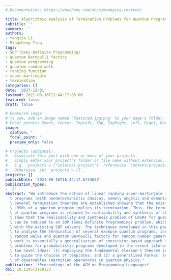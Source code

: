 ```yaml
---
# Documentation: https://wowchemy.com/docs/managing-content/

title: Algorithmic Analysis of Termination Problems for Quantum Programs
subtitle: ''
summary: ''
authors:
- Yangjia Li
- Mingsheng Ying
tags:
- SDP (Semi-Definite Programming)
- quantum Bernoulli factory
- quantum programming
- quantum random walk
- ranking function
- super-martingale
- termination
categories: []
date: '2017-12-01'
lastmod: 2021-08-16T11:44:17-05:00
featured: false
draft: false

# Featured image
# To use, add an image named `featured.jpg/png` to your page's folder.
# Focal points: Smart, Center, TopLeft, Top, TopRight, Left, Right, BottomLeft, Bottom, BottomRight.
image:
  caption: ''
  focal_point: ''
  preview_only: false

# Projects (optional).
#   Associate this post with one or more of your projects.
#   Simply enter your project's folder or file name without extension.
#   E.g. `projects = ["internal-project"]` references `content/project/deep-learning/index.md`.
#   Otherwise, set `projects = []`.
projects: []
publishDate: '2021-08-16T16:44:17.673463Z'
publication_types:
- '2'
abstract: "We introduce the notion of linear ranking super-martingale (LRSM) for quantum\
  \ programs (with nondeterministic choices, namely angelic and demonic choices).\
  \ Several termination theorems are established showing that the existence of the\
  \ LRSMs of a quantum program implies its termination. Thus, the termination problems\
  \ of quantum programs is reduced to realisability and synthesis of LRSMs. We further\
  \ show that the realisability and synthesis problem of LRSMs for quantum programs\
  \ can be reduced to an SDP (Semi-Definite Programming) problem, which can be settled\
  \ with the existing SDP solvers. The techniques developed in this paper are used\
  \ to analyse the termination of several example quantum programs, including quantum\
  \ random walks and quantum Bernoulli factory for random number generation. This\
  \ work is essentially a generalisation of constraint-based approach to the corresponding\
  \ problems for probabilistic programs developed in the recent literature by adding\
  \ two novel ideas: (1) employing the fundamental Gleason's theorem in quantum mechanics\
  \ to guide the choices of templates; and (2) a generalised Farkas' lemma in terms\
  \ of observables (Hermitian operators) in quantum physics."
publication: '*Proceedings of the ACM on Programming Languages*'
doi: 10.1145/3158123
---
```

